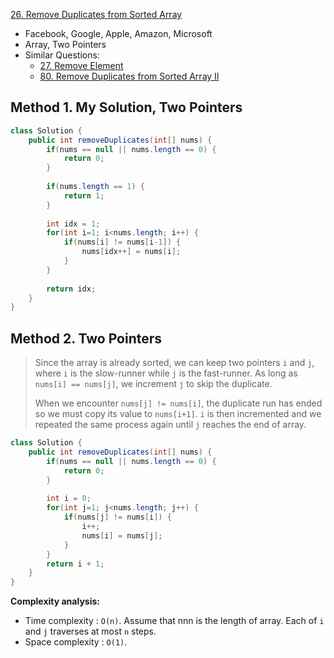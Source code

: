 [26. Remove Duplicates from Sorted Array](https://leetcode.com/problems/remove-duplicates-from-sorted-array/)

* Facebook, Google, Apple, Amazon, Microsoft
* Array, Two Pointers
* Similar Questions:
    * [27. Remove Element](https://leetcode.com/problems/remove-element/)
    * [80. Remove Duplicates from Sorted Array II](https://leetcode.com/problems/remove-duplicates-from-sorted-array-ii/)
    
    

## Method 1. My Solution, Two Pointers
```java
class Solution {
    public int removeDuplicates(int[] nums) {
        if(nums == null || nums.length == 0) {
            return 0;
        }
        
        if(nums.length == 1) {
            return 1;
        }
        
        int idx = 1;
        for(int i=1; i<nums.length; i++) {
            if(nums[i] != nums[i-1]) {
                nums[idx++] = nums[i];
            }
        }
        
        return idx;
    }
}
```


## Method 2. Two Pointers
> Since the array is already sorted, we can keep two pointers `i` and `j`, where `i` is the slow-runner while `j` is the fast-runner. As long as `nums[i] == nums[j]`, we increment `j` to skip the duplicate.
> 
> When we encounter `nums[j] != nums[i]`, the duplicate run has ended so we must copy its value to `nums[i+1]`. `i` is then incremented and we repeated the same process again until `j` reaches the end of array.

```java
class Solution {
    public int removeDuplicates(int[] nums) {
        if(nums == null || nums.length == 0) {
            return 0;
        }
        
        int i = 0;
        for(int j=1; j<nums.length; j++) {
            if(nums[j] != nums[i]) {
                i++;
                nums[i] = nums[j];
            }
        }
        return i + 1;
    }
}
```
**Complexity analysis:** 
* Time complexity : `O(n)`. Assume that nnn is the length of array. Each of `i` and `j` traverses at most `n` steps.
* Space complexity : `O(1)`.

